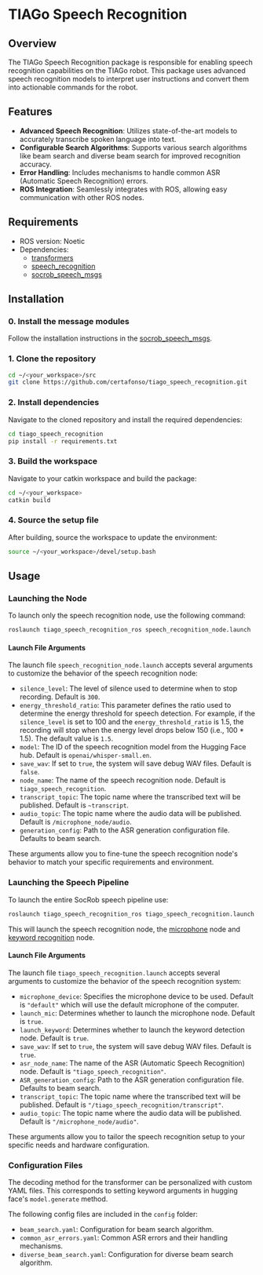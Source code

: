 # TIAGo Speech Recognition

## Overview

The TIAGo Speech Recognition package is responsible for enabling speech recognition capabilities on the TIAGo robot. This package uses advanced speech recognition models to interpret user instructions and convert them into actionable commands for the robot.

## Features
- **Advanced Speech Recognition**: Utilizes state-of-the-art models to accurately transcribe spoken language into text.
- **Configurable Search Algorithms**: Supports various search algorithms like beam search and diverse beam search for improved recognition accuracy.
- **Error Handling**: Includes mechanisms to handle common ASR (Automatic Speech Recognition) errors.
- **ROS Integration**: Seamlessly integrates with ROS, allowing easy communication with other ROS nodes.

## Requirements

- ROS version: Noetic
- Dependencies:
  - [transformers](https://github.com/huggingface/transformers)
  - [speech_recognition](https://pypi.org/project/SpeechRecognition/)
  - [socrob_speech_msgs](https://github.com/socrob/socrob_speech_msgs) 

## Installation

### 0. Install the message modules
Follow the installation instructions in the [socrob_speech_msgs](https://github.com/socrob/socrob_speech_msgs).

### 1. Clone the repository
```bash
cd ~/<your_workspace>/src
git clone https://github.com/certafonso/tiago_speech_recognition.git
```

### 2. Install dependencies

Navigate to the cloned repository and install the required dependencies:

```bash
cd tiago_speech_recognition
pip install -r requirements.txt
```

### 3. Build the workspace
Navigate to your catkin workspace and build the package:

```bash
cd ~/<your_workspace>
catkin build
```

### 4. Source the setup file
After building, source the workspace to update the environment:

```bash
source ~/<your_workspace>/devel/setup.bash
```

## Usage

### Launching the Node

To launch only the speech recognition node, use the following command:

```bash
roslaunch tiago_speech_recognition_ros speech_recognition_node.launch
```

#### Launch File Arguments

The launch file `speech_recognition_node.launch` accepts several arguments to customize the behavior of the speech recognition node:

- `silence_level`: The level of silence used to determine when to stop recording. Default is `300`.
- `energy_threshold_ratio`: This parameter defines the ratio used to determine the energy threshold for speech detection. For example, if the `silence_level` is set to 100 and the `energy_threshold_ratio` is 1.5, the recording will stop when the energy level drops below 150 (i.e., 100 * 1.5). The default value is `1.5`.
- `model`: The ID of the speech recognition model from the Hugging Face hub. Default is `openai/whisper-small.en`.
- `save_wav`: If set to `true`, the system will save debug WAV files. Default is `false`.
- `node_name`: The name of the speech recognition node. Default is `tiago_speech_recognition`.
- `transcript_topic`: The topic name where the transcribed text will be published. Default is `~transcript`.
- `audio_topic`: The topic name where the audio data will be published. Default is `/microphone_node/audio`.
- `generation_config`: Path to the ASR generation configuration file. Defaults to beam search.

These arguments allow you to fine-tune the speech recognition node's behavior to match your specific requirements and environment.

### Launching the Speech Pipeline

To launch the entire SocRob speech pipeline use:

```bash
roslaunch tiago_speech_recognition_ros tiago_speech_recognition.launch
```

This will launch the speech recognition node, the [microphone](https://github.com/socrob/microphone_node) node and [keyword recognition](https://github.com/socrob/keyword_detection) node.

#### Launch File Arguments

The launch file `tiago_speech_recognition.launch` accepts several arguments to customize the behavior of the speech recognition system:

- `microphone_device`: Specifies the microphone device to be used. Default is `"default"` which will use the default microphone of the computer.
- `launch_mic`: Determines whether to launch the microphone node. Default is `true`.
- `launch_keyword`: Determines whether to launch the keyword detection node. Default is `true`.
- `save_wav`: If set to `true`, the system will save debug WAV files. Default is `true`.
- `asr_node_name`: The name of the ASR (Automatic Speech Recognition) node. Default is `"tiago_speech_recognition"`.
- `ASR_generation_config`: Path to the ASR generation configuration file. Defaults to beam search.
- `transcript_topic`: The topic name where the transcribed text will be published. Default is `"/tiago_speech_recognition/transcript"`.
- `audio_topic`: The topic name where the audio data will be published. Default is `"/microphone_node/audio"`.

These arguments allow you to tailor the speech recognition setup to your specific needs and hardware configuration.

### Configuration Files

The decoding method for the transformer can be personalized with custom YAML files. This corresponds to setting keyword arguments in hugging face's `model.generate` method.

The following config files are included in the `config` folder:

- `beam_search.yaml`: Configuration for beam search algorithm.
- `common_asr_errors.yaml`: Common ASR errors and their handling mechanisms.
- `diverse_beam_search.yaml`: Configuration for diverse beam search algorithm.
